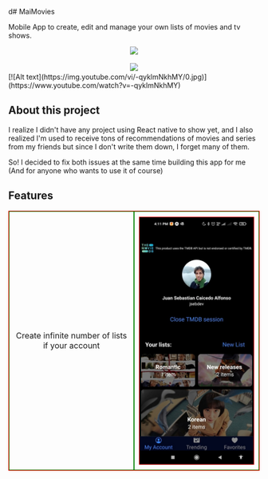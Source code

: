 d# MaiMovies

Mobile App to create, edit and manage your own lists of movies and tv shows.

<p align="center">
<a href="https://www.youtube.com/watch?v=-qyklmNkhMY">
<img src="https://img.youtube.com/vi/-qyklmNkhMY/0.jpg">
</a>
</p>

<div style="display: flex; justify-content: center;">
<a href="https://www.youtube.com/watch?v=-qyklmNkhMY">
<img src="https://img.youtube.com/vi/-qyklmNkhMY/0.jpg">
</a>
</div>

<div>
[![Alt text](https://img.youtube.com/vi/-qyklmNkhMY/0.jpg)](https://www.youtube.com/watch?v=-qyklmNkhMY)
</div>

## About this project

I realize I didn't have any project using React native to show yet, and I also realized I'm used to receive tons of recommendations of movies and series from my friends but since I don't write them down, I forget many of them.

So! I decided to fix both issues at the same time building this app for me (And for anyone who wants to use it of course)

## Features

<div style="display: flex; border: 1px solid red">
<div style="border: 1px solid green; width: 50%; padding: 10px; display: flex; align-items: center; font-size: 16px; text-align: center;">Create infinite number of lists if your account</div>
<div style="border: 1px solid green; width: 50%; padding: 10px; display: flex; align-items: center; font-size: 16px; text-align: center; justify-content: center;">

<img style="border: 1px solid red;" src="./images/screenshot0.jpg">

</div>
</div>
